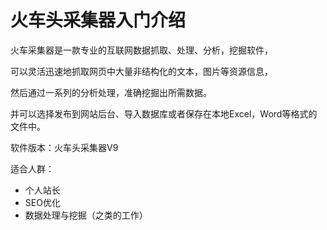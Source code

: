 # 火车头采集器入门介绍


火车采集器是一款专业的互联网数据抓取、处理、分析，挖掘软件，

可以灵活迅速地抓取网页中大量非结构化的文本，图片等资源信息，

然后通过一系列的分析处理，准确挖掘出所需数据。

并可以选择发布到网站后台、导入数据库或者保存在本地Excel，Word等格式的文件中。

软件版本：火车头采集器V9

适合人群：

* 个人站长
* SEO优化
* 数据处理与挖掘（之类的工作）
